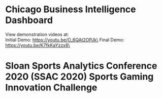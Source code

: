 # Chicago Business Intelligence Dashboard

View demonstration videos at:\
Initial Demo: https://youtu.be/O_6QAt2OPJk\
Final Demo: https://youtu.be/K7fkKaYzzx8\

# Sloan Sports Analytics Conference 2020 (SSAC 2020) Sports Gaming Innovation Challenge
